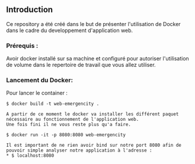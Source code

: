 ## Introduction

Ce repository a été créé dans le but de présenter l'utilisation de Docker dans le cadre du developpement d'application web.

### Prérequis :

Avoir docker installé sur sa machine et configuré pour autoriser l'utilisation de volume dans le repertoire de travail que vous allez utiliser.

### Lancement du Docker:
Pour lancer le container :

	$ docker build -t web-emergencity .
    
    A partir de ce moment le docker va installer les différent paquet nécessaire au fonctionnement de l'application web.
    Une fois fini il ne vous reste plus qu'a faire.

    $ docker run -it -p 8080:8080 web-emergencity

    Il est important de ne rien avoir bind sur notre port 8080 afin de pouvoir simple analyser notre application à l'adresse :
    * $ localhost:8080
